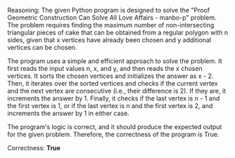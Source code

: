 Reasoning: 
The given Python program is designed to solve the "Proof Geometric Construction Can Solve All Love Affairs - manbo-p" problem. The problem requires finding the maximum number of non-intersecting triangular pieces of cake that can be obtained from a regular polygon with n sides, given that x vertices have already been chosen and y additional vertices can be chosen.

The program uses a simple and efficient approach to solve the problem. It first reads the input values n, x, and y, and then reads the x chosen vertices. It sorts the chosen vertices and initializes the answer as x - 2. Then, it iterates over the sorted vertices and checks if the current vertex and the next vertex are consecutive (i.e., their difference is 2). If they are, it increments the answer by 1. Finally, it checks if the last vertex is n - 1 and the first vertex is 1, or if the last vertex is n and the first vertex is 2, and increments the answer by 1 in either case.

The program's logic is correct, and it should produce the expected output for the given problem. Therefore, the correctness of the program is True.

Correctness: **True**
